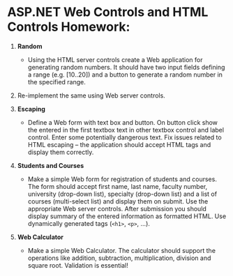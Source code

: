 # ASP.NET Web Controls and HTML Controls Homework:

1. **Random**
	* Using the HTML server controls create a Web application for generating random numbers. It should have two input fields defining a range (e.g. [10..20]) and a button to generate a random number in the specified range.

2. Re-implement the same using Web server controls.

3. **Escaping**
	* Define a Web form with text box and button. On button click show the entered in the first textbox text in other textbox control and label control. Enter some potentially dangerous text. Fix issues related to HTML escaping – the application should accept HTML tags and display them correctly.

4. **Students and Courses**
	*  Make a simple Web form for registration of students and courses. The form should accept first name, last name, faculty number, university (drop-down list), specialty (drop-down list) and a list of courses (multi-select list) and display them on submit. Use the appropriate Web server controls. After submission you should display summary of the entered information as formatted HTML. Use dynamically generated tags (`<h1>`, `<p>`, …).

6. **Web Calculator**
	* Make a simple Web Calculator. The calculator should support the operations like addition,  subtraction, multiplication, division and square root. Validation is essential!